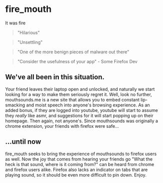 # fire_mouth
It was fire

> "Hilarious"

> "Unsettling"

> "One of the more benign pieces of malware out there"

> "Consider the usefulness of your app" - Some Firefox Dev

## We've all been in this situation. 

Your friend leaves their laptop open and unlocked, and naturally we start looking for a way to make them seriously regret it.
Well, look no further, mouthsounds.me is a new site that allows you to embed constant lip-smacking and moist speech into anyone's browsing experience.
As an added bonus, if they are logged into youtube, youtube will start to assume they *really* like asmr, and suggestions for it will start popping up on their homepage.
Then again, not anyone's. Since mouthsounds was originally a chrome extension, your friends with firefox were safe...

## ...until now

fire_mouth seeks to bring the experience of mouthsounds to firefox users as well.
Now the joy that comes from hearing your friends go "What the heck is that sound, where is it coming from?" can be heard from chrome and firefox users alike.
Firefox also lacks an indicator on tabs that are playing sound, so it should be even more difficult to pin down.
Enjoy.
